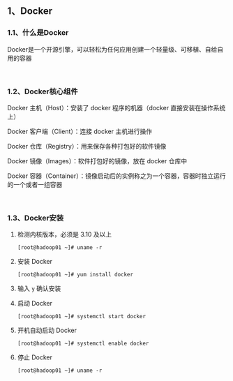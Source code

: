 ## 1、Docker

### 1.1、什么是Docker

Docker是一个开源引擎，可以轻松为任何应用创建一个轻量级、可移植、自给自用的容器

<br>

### 1.2、Docker核心组件

Docker 主机（Host）：安装了 docker 程序的机器（docker 直接安装在操作系统上）

Docker 客户端（Client）：连接 docker 主机进行操作

Docker 仓库（Registry）：用来保存各种打包好的软件镜像

Docker 镜像（Images）：软件打包好的镜像，放在 docker 仓库中

Docker 容器（Container）：镜像启动后的实例称之为一个容器，容器时独立运行的一个或者一组容器

<br>

### 1.3、Docker安装

1. 检测内核版本，必须是 3.10 及以上

   `[root@hadoop01 ~]# uname -r`

2. 安装 Docker

   `[root@hadoop01 ~]# yum install docker`

3. 输入 `y` 确认安装

4. 启动 Docker

   `[root@hadoop01 ~]# systemctl start docker`

5. 开机自动启动 Docker

   `[root@hadoop01 ~]# systemctl enable docker`

6. 停止 Docker

   `[root@hadoop01 ~]# uname -r`

